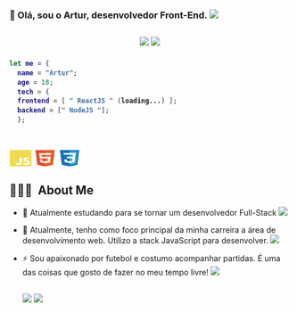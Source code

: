 ### 👋 Olá, sou o Artur, desenvolvedor Front-End. <img src="https://media.giphy.com/media/mGcNjsfWAjY5AEZNw6/giphy.gif" width="50">

##


<div align="center">
  <img height="180em" src="https://github-readme-stats.vercel.app/api?username=MagalhaesArtur&show_icons=true&theme=dracula&include_all_commits=true&count_private=true">
  <img height="180em" src="https://github-readme-stats.vercel.app/api/top-langs/?username=MagalhaesArtur&layout=compact&langs_count=7&theme=dracula">
 </div>
 
 <h4>
  
```nix
let me = {
  name = "Artur";
  age = 18;
  tech = {
  frontend = [ " ReactJS " (loading...) ];
  backend = [" NodeJS "];
  };
```
</h4>
  
 ##
 
 <div style="display: inline_block"><br>
  <img align="center" alt="Artur-Js" height="30" width="40" src="https://raw.githubusercontent.com/devicons/devicon/master/icons/javascript/javascript-plain.svg">
  <img align="center" alt="Artur-HTML" height="30" width="40" src="https://raw.githubusercontent.com/devicons/devicon/master/icons/html5/html5-original.svg">
  <img align="center" alt="Artur-CSS" height="30" width="40" src="https://raw.githubusercontent.com/devicons/devicon/master/icons/css3/css3-original.svg">
</div>

##

<h2> 👨🏻‍💻 &nbsp;About Me </h2>

- 🌱 Atualmente estudando para se tornar um desenvolvedor Full-Stack <img src="https://media.giphy.com/media/fYSnHlufseco8Fh93Z/giphy.gif" width="30">
- 💬 Atualmente, tenho como foco principal da minha carreira a área de desenvolvimento web. Utilizo a stack JavaScript para desenvolver. <img src="https://media.giphy.com/media/WUlplcMpOCEmTGBtBW/giphy.gif" width="30">
- ⚡ Sou apaixonado por futebol e costumo acompanhar partidas. É uma das coisas que gosto de fazer no meu tempo livre! <img src="https://media.giphy.com/media/VgCDAzcKvsR6OM0uWg/giphy.gif" width="50">

  ##
  
 
  <div> 
  <a href = "mailto:joaoartur4590@gmail.com"><img src="https://img.shields.io/badge/-Gmail-%23333?style=for-the-badge&logo=gmail&logoColor=white" target="_blank"></a>
  <a href="https://www.linkedin.com/in/magalhesartur/" target="_blank"><img src="https://img.shields.io/badge/-LinkedIn-%230077B5?style=for-the-badge&logo=linkedin&logoColor=white" target="_blank"></a> 
 
</div>

